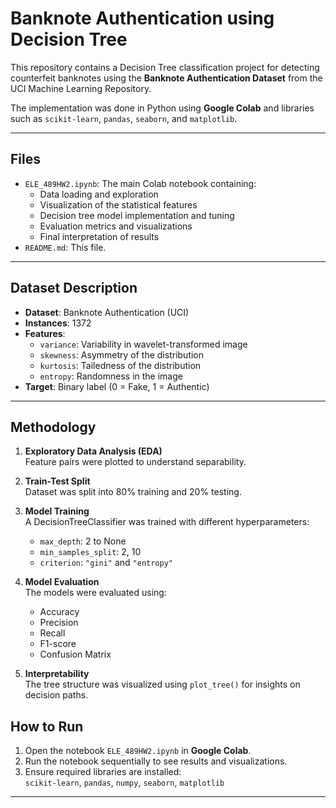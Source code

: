 # Banknote Authentication using Decision Tree

This repository contains a Decision Tree classification project for detecting counterfeit banknotes using the **Banknote Authentication Dataset** from the UCI Machine Learning Repository.

The implementation was done in Python using **Google Colab** and libraries such as `scikit-learn`, `pandas`, `seaborn`, and `matplotlib`.

---

## Files

- `ELE_489HW2.ipynb`: The main Colab notebook containing:
  - Data loading and exploration
  - Visualization of the statistical features
  - Decision tree model implementation and tuning
  - Evaluation metrics and visualizations
  - Final interpretation of results
- `README.md`: This file.

---

## Dataset Description

- **Dataset**: Banknote Authentication (UCI)
- **Instances**: 1372
- **Features**:
  - `variance`: Variability in wavelet-transformed image
  - `skewness`: Asymmetry of the distribution
  - `kurtosis`: Tailedness of the distribution
  - `entropy`: Randomness in the image
- **Target**: Binary label (0 = Fake, 1 = Authentic)

---

## Methodology

1. **Exploratory Data Analysis (EDA)**  
   Feature pairs were plotted to understand separability.

2. **Train-Test Split**  
   Dataset was split into 80% training and 20% testing.

3. **Model Training**  
   A DecisionTreeClassifier was trained with different hyperparameters:
   - `max_depth`: 2 to None
   - `min_samples_split`: 2, 10
   - `criterion`: `"gini"` and `"entropy"`

4. **Model Evaluation**  
   The models were evaluated using:
   - Accuracy
   - Precision
   - Recall
   - F1-score
   - Confusion Matrix

5. **Interpretability**  
   The tree structure was visualized using `plot_tree()` for insights on decision paths.


## How to Run

1. Open the notebook `ELE_489HW2.ipynb` in **Google Colab**.
2. Run the notebook sequentially to see results and visualizations.
3. Ensure required libraries are installed:  
   `scikit-learn`, `pandas`, `numpy`, `seaborn`, `matplotlib`

---



